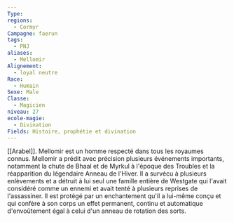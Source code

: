 ```yaml
---
Type: 
regions:
  - Cormyr
Campagne: faerun
tags:
  - PNJ
aliases:
  - Mellomir
Alignement:
  - loyal neutre
Race:
  - Humain
Sexe: Male
Classe:
  - Magicien
niveau: 27
ecole-magie:
  - Divination
Fields: Histoire, prophétie et divination
---
```

[[Arabel]].
Mellomir est un homme respecté dans tous les royaumes connus. Mellomir a prédit avec précision plusieurs événements importants, notamment la chute de Bhaal et de Myrkul à l'époque des Troubles et la réapparition du légendaire Anneau de l'Hiver. Il a survécu à plusieurs enlèvements et a détruit à lui seul une famille entière de Westgate qui l'avait considéré comme un ennemi et avait tenté à plusieurs reprises de l'assassiner. Il est protégé par un enchantement qu'il a lui-même conçu et qui confère à son corps un effet permanent, continu et automatique d'envoûtement égal à celui d'un anneau de rotation des sorts.
